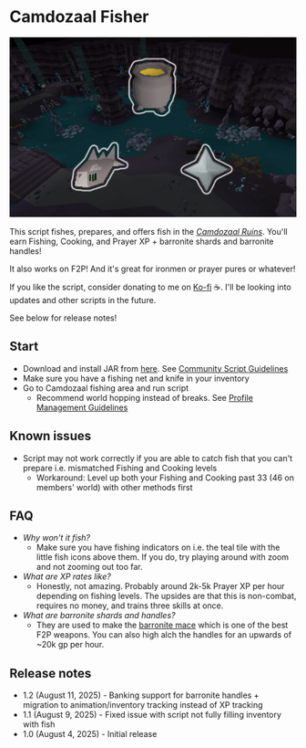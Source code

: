 # Camdozaal Fisher

![img.png](img.png)

This script fishes, prepares, and offers fish in the [_Camdozaal Ruins_](https://oldschool.runescape.wiki/w/Ruins_of_Camdozaal). You'll earn Fishing, Cooking, and Prayer XP + barronite shards and barronite handles!

It also works on F2P! And it's great for ironmen or prayer pures or whatever!

If you like the script, consider donating to me on [Ko-fi](https://ko-fi.com/fruart) ☕. I'll be looking into updates and other scripts in the future.

See below for release notes!

## Start
- Download and install JAR from [here](https://github.com/fru-art/fru-scripts/blob/master/out/artifacts/CamdozaalFisherScript.jar). See [Community Script Guidelines](https://discord.com/channels/736938454478356570/1364978724105355324)
- Make sure you have a fishing net and knife in your inventory
- Go to Camdozaal fishing area and run script
    - Recommend world hopping instead of breaks. See [Profile Management Guidelines](https://discord.com/channels/736938454478356570/1393939764092207134/1393939764092207134)

## Known issues
- Script may not work correctly if you are able to catch fish that you can't prepare i.e. mismatched Fishing and Cooking levels
    - Workaround: Level up both your Fishing and Cooking past 33 (46 on members' world) with other methods first

## FAQ
- *Why won't it fish?*
    - Make sure you have fishing indicators on i.e. the teal tile with the little fish icons above them. If you do, try playing around with zoom and not zooming out too far.
- *What are XP rates like?*
    - Honestly, not amazing. Probably around 2k-5k Prayer XP per hour depending on fishing levels. The upsides are that this is non-combat, requires no money, and trains three skills at once.
- *What are barronite shards and handles?*
    - They are used to make the [barronite mace](https://oldschool.runescape.wiki/w/Barronite_mace) which is one of the best F2P weapons. You can also high alch the handles for an upwards of ~20k gp per hour.

## Release notes
- 1.2 (August 11, 2025) - Banking support for barronite handles + migration to animation/inventory tracking instead of XP tracking
- 1.1 (August 9, 2025) - Fixed issue with script not fully filling inventory with fish
- 1.0 (August 4, 2025) - Initial release
